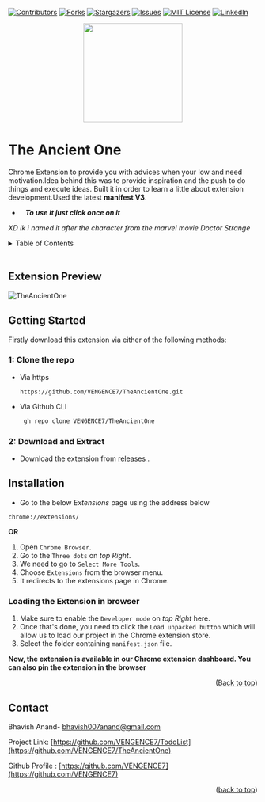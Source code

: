 <div id="top"></div>

<!-- PROJECT SHIELDS -->
<!--
-->

[![Contributors][contributors-shield]][contributors-url]
[![Forks][forks-shield]][forks-url]
[![Stargazers][stars-shield]][stars-url]
[![Issues][issues-shield]][issues-url]
[![MIT License][license-shield]][license-url]
[![LinkedIn][linkedin-shield]][linkedin-url]

<div align=center><img src="https://user-images.githubusercontent.com/86911386/181799087-be4ba8f8-cc0f-40fb-ad08-5e708005d21d.png" height=200 width=200 ></div>


# The Ancient One
Chrome Extension to provide you with advices when your low and need motivation.Idea behind this was to provide inspiration and the push to do things and execute ideas.
Built it in order to learn a little about extension development.Used the latest **manifest V3**.

- &ensp; **_To use it just click once on it_**

_XD ik i named it after the character from the marvel movie Doctor Strange_ 
<br />

<!-- TABLE OF CONTENTS -->
<details>
  <summary>Table of Contents</summary>
  <ol>
    <li><a href="#extension-preview">Extension Preview</a></li>
    <li><a href="#getting-started">Getting Started</a></li>        
        <ul>
            <li><a href="#1-clone-the-repo">Clone The Repo</a></li>
            <li><a href="#2-download-and-extract">Download & Extract</a></li>
        </ul>
    <li><a href="#installation">Installation</a></li>
        <ul>
            <li><a href="#loading-the-extension-in-browser">Load Extension</a></li>
        </ul>
    <li><a href="#contact">Contact me</a></li>
  </ol>
</details>

<br/>

<!-- Extension Preview -->
## Extension Preview
![TheAncientOne](https://user-images.githubusercontent.com/86911386/181799686-65e9988c-2833-46f9-9397-fc25e1d8091e.png)


<!-- Getting Started -->
 ## Getting Started
 
 Firstly download this extension via either of the following methods:


 <!-- Clone the Repo -->
### 1: Clone the repo
+ Via https 
   ```
   https://github.com/VENGENCE7/TheAncientOne.git
   ```
+ Via Github CLI
   ```sh
    gh repo clone VENGENCE7/TheAncientOne
   ```


<!-- Download and Extract -->
### 2: Download and Extract
 + Download the extension from <a href="https://github.com/VENGENCE7/TheAncientOne/releases/tag/TAO-1.0"> releases </a>.
 
<!-- Installations -->
## Installation

+ Go to the below _Extensions_ page using the address below
```
chrome://extensions/
```

**OR**

1. Open `Chrome Browser`.
2. Go to the `Three dots` on _top Right_.
3. We need to go to `Select More Tools`.
4. Choose `Extensions` from the browser menu.
5. It redirects to the extensions page in Chrome. 

<!-- Load the Extension -->
### Loading the Extension in browser

1. Make sure to enable the `Developer mode` on _top Right_ here.
2. Once that's done, you need to click the `Load unpacked button` which will allow us to load our project in the Chrome extension store.
3. Select the folder containing `manifest.json` file.

**Now, the extension is available in our Chrome extension dashboard. You can also pin the extension in the browser**



 <p align="right">(<a href="#top">Back to top</a>)</p>
 
 <!-- CONTACT -->
## Contact

Bhavish Anand- bhavish007anand@gmail.com

Project Link: [https://github.com/VENGENCE7/TodoList](https://github.com/VENGENCE7/TheAncientOne)

Github Profile : [https://github.com/VENGENCE7](https://github.com/VENGENCE7)

<p align="right">(<a href="#top">back to top</a>)</p>
 

<!-- MARKDOWN LINKS & IMAGES -->
<!-- https://www.markdownguide.org/basic-syntax/#reference-style-links -->
[contributors-shield]: https://img.shields.io/github/contributors/VENGENCE7/TheAncientOne.svg?style=for-the-badge
[contributors-url]: https://github.com/VENGENCE7/TheAncientOne/graphs/contributors

[forks-shield]: https://img.shields.io/github/forks/VENGENCE7/TheAncientOne.svg?style=for-the-badge
[forks-url]: https://github.com/VENGENCE7/TheAncientOne/network/members

[stars-shield]: https://img.shields.io/github/stars/VENGENCE7/TheAncientOne.svg?style=for-the-badge
[stars-url]: https://github.com/VENGENCE7/TheAncientOne/stargazers

[issues-shield]: https://img.shields.io/github/issues/VENGENCE7/TheAncientOne.svg?style=for-the-badge
[issues-url]: https://github.com/VENGENCE7/TheAncientOne/issues

[license-shield]: https://img.shields.io/github/license/VENGENCE7/TheAncientOne.svg?style=for-the-badge
[license-url]: https://github.com/VENGENCE7/TheAncientOne/blob/main/LICENSE


[linkedin-shield]: https://img.shields.io/badge/LinkedIn-0077B5?style=for-the-badge&logo=linkedin&logoColor=white
[linkedin-url]: https://linkedin.com/in/bhavish-anand-2113a6206

